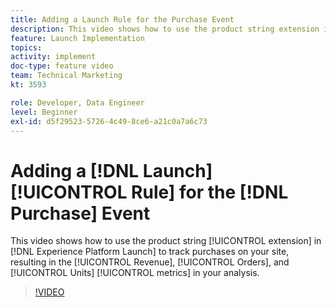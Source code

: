 ```yaml
---
title: Adding a Launch Rule for the Purchase Event
description: This video shows how to use the product string extension in Launch to track purchases on your site, resulting in the Revenue, Orders, and Units metrics in your analysis.
feature: Launch Implementation
topics: 
activity: implement
doc-type: feature video
team: Technical Marketing
kt: 3593

role: Developer, Data Engineer
level: Beginner
exl-id: d5f29523-5726-4c49-8ce6-a21c0a7a6c73
---
```

# Adding a [!DNL Launch] [!UICONTROL Rule] for the [!DNL Purchase] Event

This video shows how to use the product string [!UICONTROL extension] in [!DNL Experience Platform Launch] to track purchases on your site, resulting in the [!UICONTROL Revenue], [!UICONTROL Orders], and [!UICONTROL Units] [!UICONTROL metrics] in your analysis.

>[!VIDEO](https://video.tv.adobe.com/v/28766/?quality=12)
